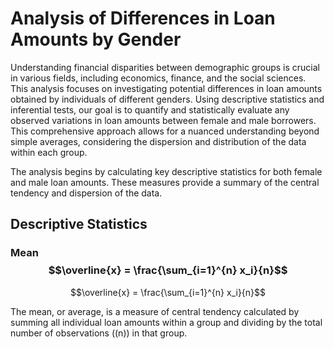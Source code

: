 # Analysis of Differences in Loan Amounts by Gender

Understanding financial disparities between demographic groups is crucial in various fields, including economics, finance, and the social sciences. This analysis focuses on investigating potential differences in loan amounts obtained by individuals of different genders. Using descriptive statistics and inferential tests, our goal is to quantify and statistically evaluate any observed variations in loan amounts between female and male borrowers. This comprehensive approach allows for a nuanced understanding beyond simple averages, considering the dispersion and distribution of the data within each group.

The analysis begins by calculating key descriptive statistics for both female and male loan amounts. These measures provide a summary of the central tendency and dispersion of the data.

## Descriptive Statistics

### Mean  $$\overline{x} = \frac{\sum_{i=1}^{n} x_i}{n}$$
$$\overline{x} = \frac{\sum_{i=1}^{n} x_i}{n}$$


The mean, or average, is a measure of central tendency calculated by summing all individual loan amounts within a group and dividing by the total number of observations (\(n\)) in that group.

